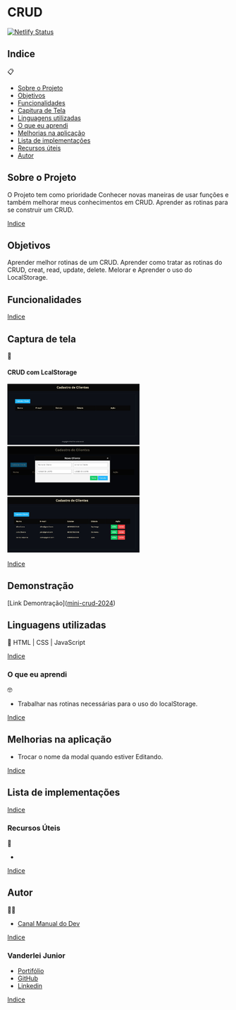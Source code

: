 # CRUD

[![Netlify Status](https://api.netlify.com/api/v1/badges/92c1beac-8934-4095-82f0-af67343ea67c/deploy-status)](https://app.netlify.com/sites/transcendent-yeot-2e0134/deploys)

##   Indice
📋


- <a href="#sobre-o-projeto">Sobre o Projeto</a>
- <a href="#objetivos">Objetivos</a>
- <a href="#funcionalidades">Funcionalidades</a>
- <a href="#captura-de-tela">Capitura de Tela</a>
- <a href="#linguagens-utilizadas">Linguagens utilizadas</a>
- <a href="#o-que-eu-aprendi">O que eu aprendi</a>
- <a href="#melhorias-na-aplicação">Melhorias na aplicação</a>
- <a href="#lista-de-implementações">Lista de implementações</a>
- <a href="#recursos-úteis">Recursos úteis</a>
- <a href="#autor">Autor</a>

##  Sobre o Projeto

 O Projeto tem como prioridade Conhecer novas maneiras de usar funções e também melhorar meus conhecimentos em CRUD.
 Aprender as rotinas para se construir um CRUD.


 <a href="#indice">Indice</a>

##  Objetivos
Aprender melhor rotinas de um CRUD.
Aprender como tratar as rotinas do CRUD, creat, read, update, delete.
Melorar e Aprender o uso do LocalStorage.

## Funcionalidades


 <a href="#indice">Indice</a>

## Captura de tela 
📸

#### CRUD com LcalStorage
<img style="width:300px" src="./img/tela-crud.png" alt="">
<img style="width:300px" src="./img/modal-cadastro-crud.png" alt="">
<img style="width:300px" src="./img/crud-com-cadastros.png" alt="">

<img style="width:300px" src="./img/" alt="">



 <a href="#indice">Indice</a>

## Demonstração

[Link Demontração](<a href="https://mini-crud-2024.netlify.app/">mini-crud-2024</a>)


## Linguagens utilizadas
📝
HTML | CSS | JavaScript

 <a href="#indice">Indice</a>

###  O que eu aprendi
🤓

- Trabalhar nas rotinas necessárias para o uso do localStorage.


 <a href="#indice">Indice</a>

## Melhorias na aplicação
- Trocar o nome da modal quando estiver Editando.


 <a href="#indice">Indice</a>

## Lista de implementações


 <a href="#indice">Indice</a>

###   Recursos Úteis
🔧
- <a href="" target="_blank"></a>

 <a href="#indice">Indice</a>

##   Autor
🧑‍💻
- <a href="https://www.youtube.com/watch?v=Bc09sITr6FE" target="_blank" rel="noopener noreferrer">Canal Manual do Dev</a>

 <a href="#indice">Indice</a>

### Vanderlei Junior
- <a href="https://vanderleijunior.netlify.app/" target="_blank">Portifólio</a>
- <a href="https://github.com/VanderleiGeronimoJunior" target="_blank">GitHub</a>
- <a href="https://www.linkedin.com/in/vanderlei-junior-b9956686/" target="_blank">Linkedin</a>

 <a href="#indice">Indice</a>


